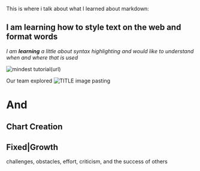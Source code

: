 This is where i talk about what I learned about markdown:
## I am learning how to style text on the web and format words

*I am **learning** a little about syntax highlighting and would like to understand when and where that is used*


![mindest tutorial](/https://images.app.goo.gl/KL1McH3K3H8MyxtJ7)(url)
  
  Our team explored
  ![TITLE](URL) image pasting
  
  # And #
  ## Chart Creation 
  
  Fixed|Growth
  ----
  challenges,
  obstacles, 
  effort,
  criticism, and the
  success of others
  
